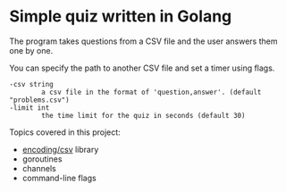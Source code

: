 # Simple quiz written in Golang

The program takes questions from a CSV file and the user answers them one by one.

You can specify the path to another CSV file and set a timer using flags.

```
-csv string
        a csv file in the format of 'question,answer'. (default "problems.csv")
-limit int
        the time limit for the quiz in seconds (default 30)
```
Topics covered in this project:

- [encoding/csv](https://pkg.go.dev/encoding/csv) library
- goroutines
- channels
- command-line flags
